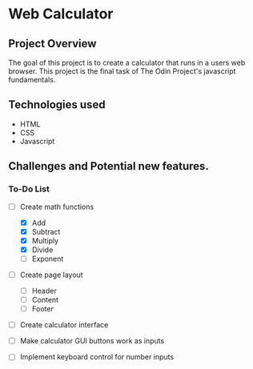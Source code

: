 # Web Calculator

## Project Overview
The goal of this project is to create a calculator that runs in a users web browser. This project is the final task of The Odin Project's javascript fundamentals.

## Technologies used
- HTML
- CSS
- Javascript

## Challenges and Potential new features.

### To-Do List
- [ ] Create math functions
    - [x] Add
    - [x] Subtract
    - [x] Multiply
    - [x] Divide
    - [ ] Exponent
- [ ] Create page layout
    - [ ] Header
    - [ ] Content
    - [ ] Footer
- [ ] Create calculator interface
- [ ] Make calculator GUI buttons work as inputs
- [ ] Implement keyboard control for number inputs



